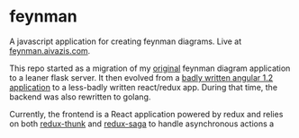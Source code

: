 # feynman
A javascript application for creating feynman diagrams. Live at [feynman.aivazis.com](http://feynman.aivazis.com).

This repo started as a migration of my [original](https://github.com/AlecAivazis/feynman-old) feynman diagram 
application to a leaner flask server. It then evolved from a [badly written angular 1.2 application](https://github.com/AlecAivazis/feynman/tree/angular1.x) to a less-badly written react/redux app. During that time,
the backend was also rewritten to golang. 

Currently, the frontend is a React application powered by redux and relies on both 
[redux-thunk](https://github.com/gaearon/redux-thunk) and [redux-saga](https://github.com/redux-saga/redux-saga) 
to handle asynchronous actions a
